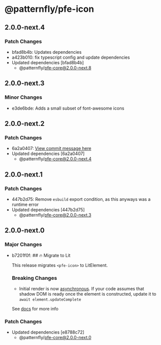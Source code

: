 # @patternfly/pfe-icon

## 2.0.0-next.4

### Patch Changes

- bfad8b4b: Updates dependencies
- a423b010: fix typescript config and update dependencies
- Updated dependencies [bfad8b4b]
  - @patternfly/pfe-core@2.0.0-next.8

## 2.0.0-next.3

### Minor Changes

- e3de6bde: Adds a small subset of font-awesome icons

## 2.0.0-next.2

### Patch Changes

- 6a2a0407: [View commit message here](https://gist.github.com/heyMP/200fc0b840690541475923facba393ab)
- Updated dependencies [6a2a0407]
  - @patternfly/pfe-core@2.0.0-next.4

## 2.0.0-next.1

### Patch Changes

- 447b2d75: Remove `esbuild` export condition, as this anyways was a runtime error
- Updated dependencies [447b2d75]
  - @patternfly/pfe-core@2.0.0-next.3

## 2.0.0-next.0

### Major Changes

- b7201f0f: ## 🔥 Migrate to Lit

  This release migrates `<pfe-icon>` to LitElement.

  ### Breaking Changes

  - Initial render is now [asynchronous](https://lit.dev/docs/components/lifecycle/#reactive-update-cycle).
    If your code assumes that shadow DOM is ready once the element is constructed, update it to `await element.updateComplete`

  See [docs](https://patternflyelements.org/components/icon/) for more info

### Patch Changes

- Updated dependencies [e8788c72]
  - @patternfly/pfe-core@2.0.0-next.0
